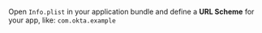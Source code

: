 Open `Info.plist` in your application bundle and define a **URL Scheme** for your app, like: `com.okta.example`
